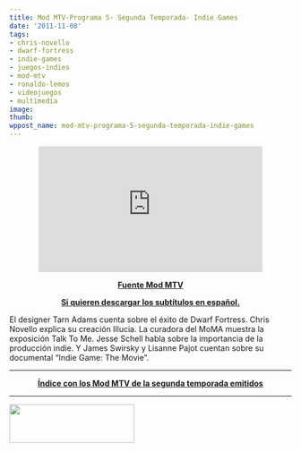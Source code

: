 ```yaml
---
title: Mod MTV-Programa 5- Segunda Temporada- Indie Games
date: '2011-11-08'
tags:
- chris-novello
- dwarf-fortress
- indie-games
- juegos-indies
- mod-mtv
- ronaldo-lemos
- videojuegos
- multimedia
image: 
thumb: 
wppost_name: mod-mtv-programa-5-segunda-temporada-indie-games
---
```


<center>
<iframe src="http://player.vimeo.com/video/31782879?title=0&amp;byline=0&amp;portrait=0" frameborder="0" width="400" height="225"></iframe></center>
<p style="text-align: center;"><strong>
<a href="http://mtv.uol.com.br/programas/mod/videos/02x05-indie-games" target="_blank">Fuente Mod MTV</a></strong></p>
<p style="text-align: center;"><strong><a href="http://www.4shared.com/document/YENn0Lsp/indiegames.html" target="_blank">Si quieren descargar los subtítulos en español.</a></strong></p>
<p style="text-align: left;">El designer Tarn Adams cuenta sobre el éxito de Dwarf Fortress. Chris Novello explica su creación Illucia. La curadora del MoMA muestra la exposición Talk To Me. Jesse Schell habla sobre la importancia de la producción indie. Y James Swirsky y Lisanne Pajot cuentan sobre su documental “Indie Game: The Movie”.

</p>


<hr />
<p style="text-align: center;"><strong></strong><strong><a href="http://partido-pirata.blogspot.com/2011/10/mod-mtv-segunda-temporada.html">Índice con los Mod MTV de la segunda temporada emitidos</a></strong></p>


<hr />

<a href="https://partidopirata.com.ar/wp-content/uploads/2011/05/movmtv.jpg"><img class="aligncenter size-full wp-image-954" title="Mod MTV" src="https://partidopirata.com.ar/wp-content/uploads/2011/05/movmtv.jpg" alt="" width="223" height="69" /></a>
